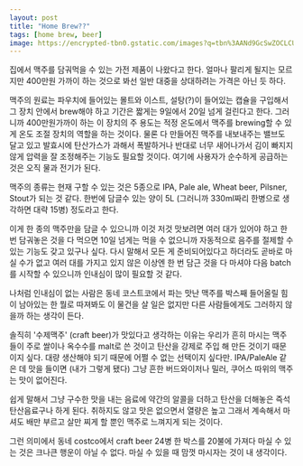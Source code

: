 ```yaml
---
layout: post
title: "Home Brew??"
tags: [home brew, beer]
image: https://encrypted-tbn0.gstatic.com/images?q=tbn%3AANd9GcSwZOCLCU2Nbj7MF0bJZnpbOL-cgn-tnoh71vuo-cpg_HKfsnEB
---
```


집에서 맥주를 담궈먹을 수 있는 가전 제품이 나왔다고 한다. 얼마나 팔리게 될지는 모르지만 400만원 가까이 하는 것으로 봐선 일반 대중을 상대하려는 가격은 아닌 듯 하다. 

맥주의 원료는 파우치에 들어있는 몰트와 이스트, 설탕(?)이 들어있는 캡슐을 구입해서 그 장치 안에서 brew해야 하고 기간은 짧게는 9일에서 20일 넘게 걸린다고 한다. 그러니까 400만원가까이 하는 이 장치의 주 용도는 적정 온도에서 맥주를 brewing할 수 있게 온도 조절 장치의 역할을 하는 것이다. 물론 다 만들어진 맥주를 내보내주는 밸브도 달고 있고 발효시에 탄산가스가 과해서 폭발하거나 반대로 너무 새어나가서 김이 빠지지 않게 압력을 잘 조정해주는 기능도 필요할 것이다. 여기에 사용자가 순수하게 공급하는 것은 오직 물과 전기가 된다. 

맥주의 종류는 현재 구할 수 있는 것은 5종으로 IPA, Pale ale, Wheat beer, Pilsner, Stout가 되는 것 같다. 한번에 담글수 있는 양이 5L (그러니까 330ml짜리 한병으로 생각하면 대략 15병) 정도라고 한다. 

이게 한 종의 맥주만을 담글 수 있으니까 이것 저것 맛보려면 여러 대가 있어야 하고 한번 담궈놓은 것을 다 먹으면 10일 넘게는 먹을 수 없으니까 자동적으로 음주를 절제할 수 있는 기능도 갖고 있구나 싶다. 다시 말해서 모든 게 준비되어있다고 하더라도 곧바로 마실 수가 없고 여러 대를 가지고 있지 않은 이상엔 한 번 담근 것을 다 마셔야 다음 batch를 시작할 수 있으니까 인내심이 많이 필요할 것 같다. 

나처럼 인내심이 없는 사람은 동네 코스트코에서 파는 맛난 맥주를 박스째 들어올릴 힘이 남아있는 한 뭘로 따져봐도 이 물건을 살 일은 없지만 다른 사람들에게도 그러하지 않을까 하는 생각이 든다. 

솔직히 '수제맥주' (craft beer)가 맛있다고 생각하는 이유는 우리가 흔히 마시는 맥주들이 주로 쌀이나 옥수수를 malt로 쓴 것이고 탄산을 강제로 주입 해 만든 것이기 때문이지 싶다. 대량 생산해야 되기 때문에 어쩔 수 없는 선택이지 싶다만. IPA/PaleAle 같은 데 맛을 들이면 (내가 그렇게 됐다) 그냥 흔한 버드와이저나 밀러, 쿠어스 따위의 맥주는 맛이 없어진다. 

쉽게 말해서 그냥 구수한 맛을 내는 음료에 약간의 알콜을 더하고 탄산을 더해놓은 즉석 탄산음료구나 하게 된다. 취하지도 않고 맛은 없으면서 열량은 높고 그래서 계속해서 마셔도 배만 부르고 살만 찌게 할 뿐인 맥주로 느껴지게 되는 것이다. 

그런 의미에서 동네 costco에서 craft beer 24병 한 박스를 20불에 가져다 마실 수 있는 것은 크나큰 행운이 아닐 수 없다. 마실 수 있을 때 맘껏 마시자는 것이 내 생각이다. 